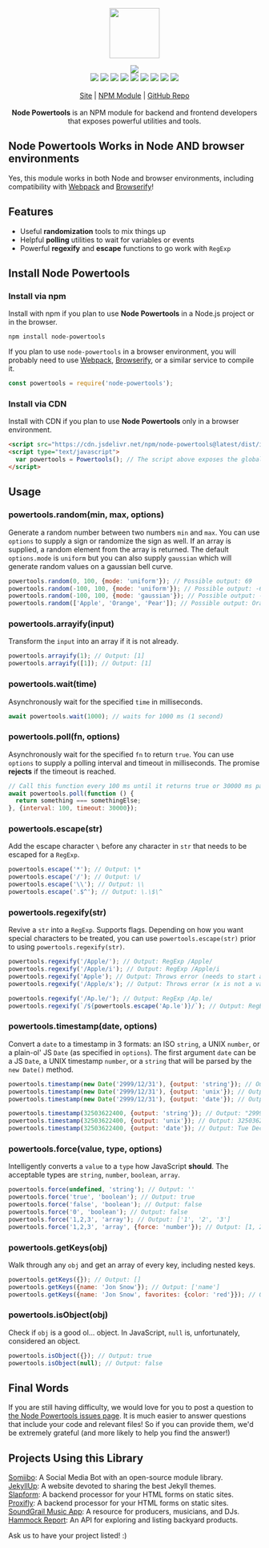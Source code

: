 <p align="center">
  <a href="https://cdn.itwcreativeworks.com/assets/itw-creative-works/images/logo/itw-creative-works-brandmark-black-x.svg">
    <img src="https://cdn.itwcreativeworks.com/assets/itw-creative-works/images/logo/itw-creative-works-brandmark-black-x.svg" width="100px">
  </a>
</p>

<p align="center">
  <img src="https://img.shields.io/github/package-json/v/itw-creative-works/node-powertools.svg">
  <br>
  <img src="https://img.shields.io/librariesio/release/npm/node-powertoolsto.svg">
  <img src="https://img.shields.io/bundlephobia/min/node-powertools.svg">
  <img src="https://img.shields.io/codeclimate/maintainability-percentage/itw-creative-works/node-powertools.svg">
  <img src="https://img.shields.io/npm/dm/node-powertools.svg">
  <img src="https://img.shields.io/node/v/node-powertools.svg">
  <img src="https://img.shields.io/website/https/itwcreativeworks.com.svg">
  <img src="https://img.shields.io/github/license/itw-creative-works/node-powertools.svg">
  <img src="https://img.shields.io/github/contributors/itw-creative-works/node-powertools.svg">
  <img src="https://img.shields.io/github/last-commit/itw-creative-works/node-powertools.svg">
  <br>
  <br>
  <a href="https://itwcreativeworks.com">Site</a> | <a href="https://www.npmjs.com/package/node-powertools">NPM Module</a> | <a href="https://github.com/itw-creative-works/node-powertools">GitHub Repo</a>
  <br>
  <br>
  <strong>Node Powertools</strong> is an NPM module for backend and frontend developers that exposes powerful utilities and tools.
</p>

## Node Powertools Works in Node AND browser environments
Yes, this module works in both Node and browser environments, including compatibility with [Webpack](https://www.npmjs.com/package/webpack) and [Browserify](https://www.npmjs.com/package/browserify)!

## Features
* Useful **randomization** tools to mix things up
* Helpful **polling** utilities to wait for variables or events
* Powerful **regexify** and **escape** functions to go work with `RegExp`

## Install Node Powertools
### Install via npm
Install with npm if you plan to use **Node Powertools** in a Node.js project or in the browser.
```shell
npm install node-powertools
```
If you plan to use `node-powertools` in a browser environment, you will probably need to use [Webpack](https://www.npmjs.com/package/webpack), [Browserify](https://www.npmjs.com/package/browserify), or a similar service to compile it.

```js
const powertools = require('node-powertools');
```

### Install via CDN
Install with CDN if you plan to use **Node Powertools** only in a browser environment.
```html
<script src="https://cdn.jsdelivr.net/npm/node-powertools@latest/dist/index.min.js"></script>
<script type="text/javascript">
  var powertools = Powertools(); // The script above exposes the global variable 'Powertools'
</script>
```


## Usage
### powertools.random(min, max, options)

Generate a random number between two numbers `min` and `max`. You can use `options` to supply a sign or randomize the sign as well. If an array is supplied, a random element from the array is returned.
The default `options.mode` is `uniform` but you can also supply `gaussian` which will generate random values on a gaussian bell curve.
```js
powertools.random(0, 100, {mode: 'uniform'}); // Possible output: 69
powertools.random(-100, 100, {mode: 'uniform'}); // Possible output: -69
powertools.random(-100, 100, {mode: 'gaussian'}); // Possible output: -69
powertools.random(['Apple', 'Orange', 'Pear']); // Possible output: Orange (random element)
```

### powertools.arrayify(input)

Transform the `input` into an array if it is not already.
```js
powertools.arrayify(1); // Output: [1]
powertools.arrayify([1]); // Output: [1]
```

### powertools.wait(time)

Asynchronously wait for the specified `time` in milliseconds.
```js
await powertools.wait(1000); // waits for 1000 ms (1 second)
```

### powertools.poll(fn, options)

Asynchronously wait for the specified `fn` to return `true`. You can use `options` to supply a polling interval and timeout in milliseconds. The promise **rejects** if the timeout is reached.
```js
// Call this function every 100 ms until it returns true or 30000 ms passes
await powertools.poll(function () {
  return something === somethingElse;
}, {interval: 100, timeout: 30000});
```

### powertools.escape(str)

Add the escape character `\` before any character in `str` that needs to be escaped for a `RegExp`.
```js
powertools.escape('*'); // Output: \*
powertools.escape('/'); // Output: \/
powertools.escape('\\'); // Output: \\
powertools.escape('.$^'); // Output: \.\$\^
```

### powertools.regexify(str)

Revive a `str` into a `RegExp`. Supports flags. Depending on how you want special characters to be treated, you can use `powertools.escape(str)` prior to using `powertools.regexify(str)`.
```js
powertools.regexify('/Apple/'); // Output: RegExp /Apple/
powertools.regexify('/Apple/i'); // Output: RegExp /Apple/i
powertools.regexify('Apple'); // Output: Throws error (needs to start and end with /)
powertools.regexify('/Apple/x'); // Output: Throws error (x is not a valid flag)

powertools.regexify('/Ap.le/'); // Output: RegExp /Ap.le/
powertools.regexify(`/${powertools.escape('Ap.le')}/`); // Output: RegExp /Ap\.le/
```

### powertools.timestamp(date, options)

Convert a `date` to a timestamp in 3 formats: an ISO `string`, a UNIX `number`, or a plain-ol' JS `Date` (as specified in `options`).
The first argument `date`  can be a JS `Date`, a UNIX timestamp `number`, or a `string` that will be parsed by the `new Date()` method.
```js
powertools.timestamp(new Date('2999/12/31'), {output: 'string'}); // Output: "2999-12-31T08:00:00.000Z"
powertools.timestamp(new Date('2999/12/31'), {output: 'unix'}); // Output: 32503622400
powertools.timestamp(new Date('2999/12/31'), {output: 'date'}); // Output: Tue Dec 31 2999 00:00:00 GMT-0800 (Pacific Standard Time)

powertools.timestamp(32503622400, {output: 'string'}); // Output: "2999-12-31T08:00:00.000Z"
powertools.timestamp(32503622400, {output: 'unix'}); // Output: 32503622400
powertools.timestamp(32503622400, {output: 'date'}); // Output: Tue Dec 31 2999 00:00:00 GMT-0800 (Pacific Standard Time)
```

### powertools.force(value, type, options)

Intelligently converts a `value` to a `type` how JavaScript **should**. The acceptable types are `string`, `number`, `boolean`, `array`.
```js
powertools.force(undefined, 'string'); // Output: ''
powertools.force('true', 'boolean'); // Output: true
powertools.force('false', 'boolean'); // Output: false
powertools.force('0', 'boolean'); // Output: false
powertools.force('1,2,3', 'array'); // Output: ['1', '2', '3']
powertools.force('1,2,3', 'array', {force: 'number'}); // Output: [1, 2, 3]
```

### powertools.getKeys(obj)
Walk through any `obj` and get an array of every key, including nested keys.
```js
powertools.getKeys({}); // Output: []
powertools.getKeys({name: 'Jon Snow'}); // Output: ['name']
powertools.getKeys({name: 'Jon Snow', favorites: {color: 'red'}}); // Output: ['name', 'favorites.color']
```

### powertools.isObject(obj)
Check if `obj` is a good ol... object. In JavaScript, `null` is, unfortunately, considered an object.
```js
powertools.isObject({}); // Output: true
powertools.isObject(null); // Output: false
```

## Final Words
If you are still having difficulty, we would love for you to post a question to [the Node Powertools issues page](https://github.com/itw-creative-works/node-powertools/issues). It is much easier to answer questions that include your code and relevant files! So if you can provide them, we'd be extremely grateful (and more likely to help you find the answer!)

## Projects Using this Library
[Somiibo](https://somiibo.com/): A Social Media Bot with an open-source module library. <br>
[JekyllUp](https://jekyllup.com/): A website devoted to sharing the best Jekyll themes. <br>
[Slapform](https://slapform.com/): A backend processor for your HTML forms on static sites. <br>
[Proxifly](https://proxifly.com/): A backend processor for your HTML forms on static sites. <br>
[SoundGrail Music App](https://app.soundgrail.com/): A resource for producers, musicians, and DJs. <br>
[Hammock Report](https://hammockreport.com/): An API for exploring and listing backyard products. <br>

Ask us to have your project listed! :)
